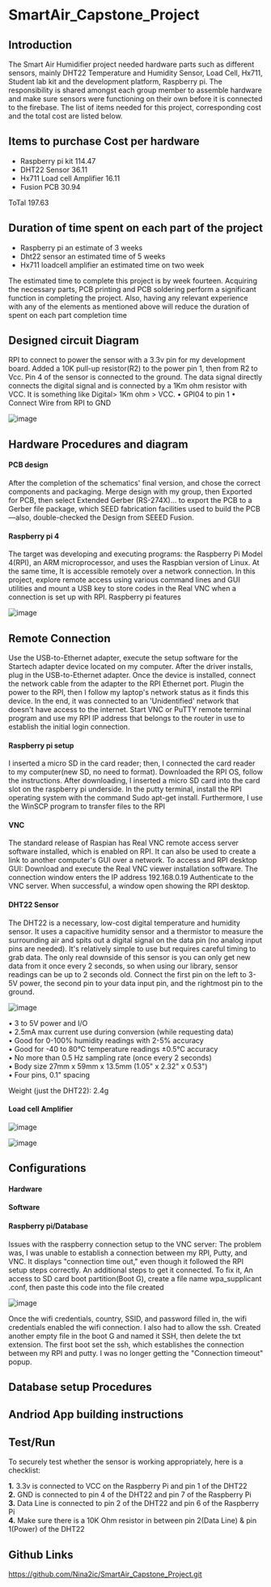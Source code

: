 # SmartAir_Capstone_Project

<h2>Introduction</h2>

 The Smart Air  Humidifier project needed hardware parts such as different sensors, mainly DHT22 Temperature and Humidity Sensor, Load Cell, Hx711, Student lab kit and the development platform, Raspberry pi. The responsibility is shared amongst each group member to assemble hardware and make sure sensors were functioning on their own before it is connected to the firebase. The list of items needed for this project, corresponding cost and the total cost are listed below.


<h2>Items to purchase	Cost per hardware</h2>

- Raspberry pi kit	114.47<br>
- DHT22 Sensor	36.11<br>
- Hx711 Load cell Amplifier	16.11<br>
- Fusion PCB	30.94

ToTal	197.63


<h2>Duration of time spent on each part of the project</h2>

- Raspberry pi an estimate of 3 weeks<br>
- Dht22 sensor an estimated time of 5 weeks<br>
- Hx711 loadcell amplifier an estimated time on two week

The estimated time to complete this project is by week fourteen. Acquiring the necessary parts, PCB printing and PCB soldering perform a significant function in completing the project. Also, having any relevant experience with any of the elements as mentioned above will reduce the duration of spent on each part completion time



<h2>Designed circuit Diagram</h2>
RPI to connect to power the sensor with a 3.3v pin for my development board.  Added a 10K pull-up resistor(R2) to the power pin 1, then from R2 to Vcc. Pin 4 of the sensor is connected to the ground. The data signal directly connects the digital signal and is connected by a 1Km ohm resistor with VCC. It is something like Digital> 1Km ohm > VCC. 
•	GPI04 to pin 1
•	Connect Wire from RPI to GND

![image](https://user-images.githubusercontent.com/71288104/113535108-85fa2000-95a0-11eb-8615-fc65a61609d8.png)





<h2>Hardware Procedures and diagram</h2>
<h4>PCB design</h4>

After the completion of the schematics' final version, and chose the correct components and packaging. Merge design with my group, then Exported for PCB, then select Extended Gerber (RS-274X)… to export the PCB to a Gerber file package, which SEED fabrication facilities used to build the PCB—also, double-checked the Design from SEEED Fusion.

<h4>Raspberry pi 4</h4>

The target was developing and executing programs: the Raspberry Pi Model 4(RPI), an ARM microprocessor, and uses the Raspbian version of Linux. At the same time, It is accessible remotely over a network connection.  In this project, explore remote access using various command lines and GUI utilities and mount a USB key to store codes in the Real VNC when a connection is set up with RPI.
Raspberry pi features

![image](https://user-images.githubusercontent.com/71288104/113535251-e38e6c80-95a0-11eb-923d-12738af6ff41.png)



<h2>Remote Connection</h2>

 Use the USB-to-Ethernet adapter, execute the setup software for the Startech adapter device located on my computer. After the driver installs, plug in the USB-to-Ethernet adapter. Once the device is installed, connect the network cable from the adapter to the RPI Ethernet port. Plugin the power to the RPI, then I  follow my laptop's network status as it finds this device.  In the end, it was connected to an 'Unidentified' network that doesn't have access to the internet.
Start VNC or PuTTY remote terminal program and use my RPI IP address that belongs to the router in use to establish the initial login connection.  

<h4>Raspberry pi setup</h4>
I inserted a micro SD in the card reader; then, I connected the card reader to my computer(new SD, no need to format). Downloaded the RPI OS, follow the instructions. After downloading, I inserted a micro SD card into the card slot on the raspberry pi underside. In the putty terminal, install the RPI operating system with the command Sudo apt-get install. Furthermore, I use the WinSCP program to transfer files to the RPI


<h4>VNC</h4>
The standard release of Raspian has Real VNC remote access server software installed, which is enabled on  RPI. It can also be used to create a link to another computer's GUI over a network. To access and RPI desktop GUI: Download and execute the Real VNC viewer installation software. The connection window enters the IP address 192.168.0.19 Authenticate to the VNC server. When successful, a window open showing the RPI desktop.


<h4>DHT22 Sensor</h4>
The DHT22 is a necessary, low-cost digital temperature and humidity sensor. It uses a capacitive humidity sensor and a thermistor to measure the surrounding air and spits out a digital signal on the data pin (no analog input pins are needed). It's relatively simple to use but requires careful timing to grab data. The only real downside of this sensor is you can only get new data from it once every 2 seconds, so when using our library, sensor readings can be up to 2 seconds old. Connect the first pin on the left to 3-5V power, the second pin to your data input pin, and the rightmost pin to the ground.


![image](https://user-images.githubusercontent.com/71288104/113535388-41bb4f80-95a1-11eb-9891-7d999342c624.png)

•	3 to 5V power and I/O<br>
•	2.5mA max current use during conversion (while requesting data)<br>
•	Good for 0-100% humidity readings with 2-5% accuracy<br>
•	Good for -40 to 80°C temperature readings ±0.5°C accuracy<br>
•	No more than 0.5 Hz sampling rate (once every 2 seconds)<br>
•	Body size 27mm x 59mm x 13.5mm (1.05" x 2.32" x 0.53")<br>
•	Four pins, 0.1" spacing<br>

Weight (just the DHT22): 2.4g


<h4>Load cell Amplifier</h4>


![image](https://user-images.githubusercontent.com/71288104/113535467-7deeb000-95a1-11eb-9f13-865893898efd.png)

![image](https://user-images.githubusercontent.com/71288104/113535478-88a94500-95a1-11eb-83de-a9c392c44c23.png)


<h2>Configurations</h2>

<h4>Hardware</h4>

<h4>Software</h4>

<h4>Raspberry pi/Database</h4>

Issues with the raspberry connection setup to the VNC server:
The problem was, I was unable to establish a connection between my RPI, Putty, and VNC. It displays "connection time out," even though it followed the RPI setup steps correctly. An additional steps to get it connected.
To fix it, An access to   SD card boot partition(Boot G), create a file name wpa_supplicant .conf, then paste this code into the file created


![image](https://user-images.githubusercontent.com/71288104/113535643-00776f80-95a2-11eb-971f-2ca4b5282f90.png)

Once the wifi credentials, country, SSID, and password filled in, the wifi credentials enabled the wifi connection. I also had to allow the ssh. Created another empty file in the boot G and named it SSH, then delete the txt extension. The first boot set the ssh, which establishes the connection between my RPI and putty. I was no longer getting the "Connection timeout" popup.



<h2>Database setup Procedures<h2>
 
 
 
<h2>Andriod App building instructions<h2>
 
 
<h2>Test/Run</h2>
 
To securely test whether the sensor is working appropriately, here is a checklist:

<b>1.</b>  3.3v is connected to VCC on the Raspberry Pi and pin 1 of the DHT22<br>
<b>2.</b>  GND is connected to pin 4 of the DHT22 and pin 7 of the Raspberry Pi<br>
<b>3.</b>  Data Line is connected to pin 2 of the DHT22 and pin 6 of the Raspberry Pi<br>
<b>4.</b>  Make sure there is a 10K Ohm resistor in between pin 2(Data Line) & pin 1(Power) of the DHT22



<h2>Github Links</h2>

https://github.com/Nina2ic/SmartAir_Capstone_Project.git





















